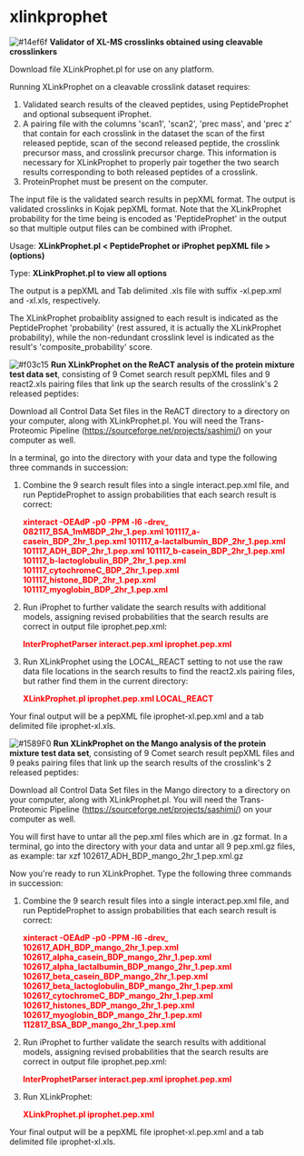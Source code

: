 # xlinkprophet
![#14ef6f](https://placehold.it/15/14ef6f/000000?text=+)
**Validator of XL-MS crosslinks obtained using cleavable crosslinkers**

Download file XLinkProphet.pl for use on any platform.  

Running XLinkProphet on a cleavable crosslink dataset requires:
1. Validated search results of the cleaved peptides, using PeptideProphet and optional subsequent iProphet.
2. A pairing file with the columns 'scan1', 'scan2', 'prec mass', and 'prec z' that contain for each crosslink in the dataset
the scan of the first released peptide, scan of the second released peptide, the crosslink precursor mass, and crosslink 
precursor charge.  This information is necessary for XLinkProphet to properly pair together the two search results corresponding to both released peptides of a crosslink.
3. ProteinProphet must be present on the computer.


The input file is the validated search results in pepXML format.  The output is validated crosslinks in Kojak pepXML format.
Note that the XLinkProphet probability for the time being is encoded as 'PeptideProphet' in the output so that multiple output files can be combined with iProphet.

Usage:   **XLinkProphet.pl < PeptideProphet or iProphet pepXML file > (options)**

 Type:    **XLinkProphet.pl to view all options**

The output is a pepXML and Tab delimited .xls file with suffix -xl.pep.xml and -xl.xls, respectively.

The XLinkProphet probaiblity assigned to each result is indicated as the PeptideProphet 'probability' (rest assured, it is actually the XLinkProphet probability), while the non-redundant crosslink level is indicated as the result's 'composite_probability' score.

![#f03c15](https://placehold.it/15/f03c15/000000?text=+) 
**Run XLinkProphet on the ReACT analysis of the protein mixture test data set**, consisting of 9 Comet search result pepXML files and 9 react2.xls pairing files that link up the search results of the crosslink's 2 released peptides:

Download all Control Data Set files in the ReACT directory to a directory on your computer, along with XLinkProphet.pl.  You will need the Trans-Proteomic Pipeline (https://sourceforge.net/projects/sashimi/) on your computer as well.

In a terminal, go into the directory with your data and type the following three commands in succession:

1. Combine the 9 search result files into a single interact.pep.xml file, and run PeptideProphet to assign probabilities that each search result is correct:  **<p style='color:red'>xinteract -OEAdP -p0 -PPM -l6 -drev_ 082117_BSA_1mMBDP_2hr_1.pep.xml 101117_a-casein_BDP_2hr_1.pep.xml 101117_a-lactalbumin_BDP_2hr_1.pep.xml 101117_ADH_BDP_2hr_1.pep.xml 101117_b-casein_BDP_2hr_1.pep.xml 101117_b-lactoglobulin_BDP_2hr_1.pep.xml 101117_cytochromeC_BDP_2hr_1.pep.xml 101117_histone_BDP_2hr_1.pep.xml 101117_myoglobin_BDP_2hr_1.pep.xml</p>**

2. Run iProphet to further validate the search results with additional models, assigning revised probabilities that the search results are correct in output file iprophet.pep.xml:   **<p style='color:red'>InterProphetParser interact.pep.xml iprophet.pep.xml</p>**

3. Run XLinkProphet using the LOCAL_REACT setting to not use the raw data file locations in the search results to find the react2.xls pairing files, but rather find them in the current directory:   **<p style='color:red'>XLinkProphet.pl iprophet.pep.xml LOCAL_REACT</p>**

Your final output will be a pepXML file iprophet-xl.pep.xml and a tab delimited file iprophet-xl.xls.

![#1589F0](https://placehold.it/15/1589F0/000000?text=+)
**Run XLinkProphet on the Mango analysis of the protein mixture test data set**, consisting of 9 Comet search result pepXML files and 9 peaks pairing files that link up the search results of the crosslink's 2 released peptides:

Download all Control Data Set files in the Mango directory to a directory on your computer, along with XLinkProphet.pl.  You will need the Trans-Proteomic Pipeline (https://sourceforge.net/projects/sashimi/) on your computer as well.

You will first have to untar all the pep.xml files which are in .gz format.  In a terminal, go into the directory with your data and untar all 9 pep.xml.gz files, as example: tar xzf 102617_ADH_BDP_mango_2hr_1.pep.xml.gz 

Now you're ready to run XLinkProphet.  Type the following three commands in succession:

1. Combine the 9 search result files into a single interact.pep.xml file, and run PeptideProphet to assign probabilities that each search result is correct:  **<p style='color:red'>xinteract -OEAdP -p0 -PPM -l6 -drev_ 102617_ADH_BDP_mango_2hr_1.pep.xml 102617_alpha_casein_BDP_mango_2hr_1.pep.xml 102617_alpha_lactalbumin_BDP_mango_2hr_1.pep.xml 102617_beta_casein_BDP_mango_2hr_1.pep.xml 102617_beta_lactoglobulin_BDP_mango_2hr_1.pep.xml 102617_cytochromeC_BDP_mango_2hr_1.pep.xml 102617_histones_BDP_mango_2hr_1.pep.xml 102617_myoglobin_BDP_mango_2hr_1.pep.xml 112817_BSA_BDP_mango_2hr_1.pep.xml</p>**

2. Run iProphet to further validate the search results with additional models, assigning revised probabilities that the search results are correct in output file iprophet.pep.xml:   **<p style='color:red'>InterProphetParser interact.pep.xml iprophet.pep.xml</p>**

3. Run XLinkProphet:   **<p style='color:red'>XLinkProphet.pl iprophet.pep.xml</p>**

Your final output will be a pepXML file iprophet-xl.pep.xml and a tab delimited file iprophet-xl.xls.



